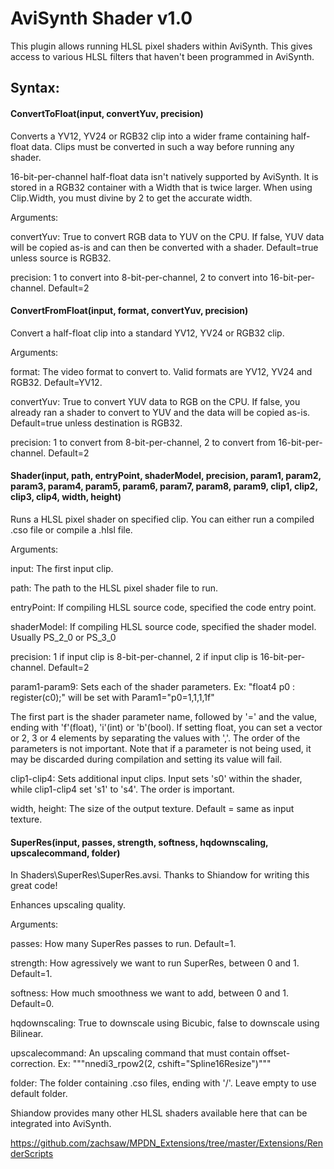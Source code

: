 # AviSynth Shader v1.0

This plugin allows running HLSL pixel shaders within AviSynth. This gives access to various HLSL filters that haven't been programmed in AviSynth.

## Syntax:

#### ConvertToFloat(input, convertYuv, precision)

Converts a YV12, YV24 or RGB32 clip into a wider frame containing half-float data. Clips must be converted in such a way before running any shader.

16-bit-per-channel half-float data isn't natively supported by AviSynth. It is stored in a RGB32 container with a Width that is twice larger. When using Clip.Width, you must divine by 2 to get the accurate width.

Arguments:

convertYuv: True to convert RGB data to YUV on the CPU. If false, YUV data will be copied as-is and can then be converted with a shader. Default=true unless source is RGB32.

precision: 1 to convert into 8-bit-per-channel, 2 to convert into 16-bit-per-channel. Default=2

#### ConvertFromFloat(input, format, convertYuv, precision)

Convert a half-float clip into a standard YV12, YV24 or RGB32 clip.

Arguments:

format: The video format to convert to. Valid formats are YV12, YV24 and RGB32. Default=YV12.

convertYuv: True to convert YUV data to RGB on the CPU. If false, you already ran a shader to convert to YUV and the data will be copied as-is. Default=true unless destination is RGB32.

precision: 1 to convert from 8-bit-per-channel, 2 to convert from 16-bit-per-channel. Default=2

#### Shader(input, path, entryPoint, shaderModel, precision, param1, param2, param3, param4, param5, param6, param7, param8, param9, clip1, clip2, clip3, clip4, width, height)

Runs a HLSL pixel shader on specified clip. You can either run a compiled .cso file or compile a .hlsl file.

Arguments:

input: The first input clip.

path: The path to the HLSL pixel shader file to run.

entryPoint: If compiling HLSL source code, specified the code entry point.

shaderModel: If compiling HLSL source code, specified the shader model. Usually PS_2_0 or PS_3_0

precision: 1 if input clip is 8-bit-per-channel, 2 if input clip is 16-bit-per-channel. Default=2

param1-param9: Sets each of the shader parameters.
Ex: "float4 p0 : register(c0);" will be set with Param1="p0=1,1,1,1f"

The first part is the shader parameter name, followed by '=' and the value, ending with 'f'(float), 'i'(int) or 'b'(bool).
If setting float, you can set a vector or 2, 3 or 4 elements by separating the values with ','.
The order of the parameters is not important. Note that if a parameter is not being used, it may be discarded during compilation and setting its value will fail.

clip1-clip4: Sets additional input clips. Input sets 's0' within the shader, while clip1-clip4 set 's1' to 's4'. The order is important.

width, height: The size of the output texture. Default = same as input texture.

#### SuperRes(input, passes, strength, softness, hqdownscaling, upscalecommand, folder)

In Shaders\SuperRes\SuperRes.avsi. Thanks to Shiandow for writing this great code!

Enhances upscaling quality.

Arguments:

passes: How many SuperRes passes to run. Default=1.

strength: How agressively we want to run SuperRes, between 0 and 1. Default=1.

softness: How much smoothness we want to add, between 0 and 1. Default=0.

hqdownscaling: True to downscale using Bicubic, false to downscale using Bilinear.

upscalecommand: An upscaling command that must contain offset-correction. Ex: """nnedi3_rpow2(2, cshift="Spline16Resize")"""

folder: The folder containing .cso files, ending with '/'. Leave empty to use default folder.


Shiandow provides many other HLSL shaders available here that can be integrated into AviSynth.

https://github.com/zachsaw/MPDN_Extensions/tree/master/Extensions/RenderScripts
